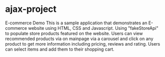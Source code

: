 # ajax-project

E-commerce Demo
This is a sample application that demonstrates an E-commerce website using HTML, CSS and Javascript. Using "fakeStoreApi" to populate store products featured on the website. Users can view recommended products via on mainpage via a carousel and click on any product to get more information including pricing, reviews and rating. Users can select items and add them to their shopping cart.

